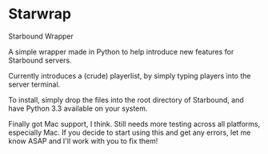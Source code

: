 Starwrap
========

Starbound Wrapper


A simple wrapper made in Python to help introduce new features for Starbound servers.

Currently introduces a (crude) playerlist, by simply typing players into the server terminal.

To install, simply drop the files into the root directory of Starbound, and have Python 3.3 available on your system.

Finally got Mac support, I think. Still needs more testing across all platforms, especially Mac. If you decide to start
using this and get any errors, let me know ASAP and I'll work with you to fix them!
